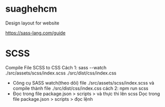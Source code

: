 # suaghehcm
Design layout for website



https://sass-lang.com/guide

# SCSS
Compile File SCSS to CSS
Cách 1: sass --watch ./src/assets/scss/index.scss ./src/dist/css/index.css
   - Công cụ SASS watch(theo dõi) file ./src/assets/scss/index.scss và compile thành file ./src/dist/css/index.css
cách 2: npm run scss 
   - Đọc trong file package.json > scripts > và thực thi lên scss
Dọc trong file package.json > scripts > đọc lệnh